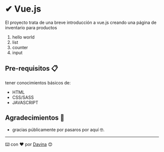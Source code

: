 
# ✔ Vue.js 

El proyecto trata de una breve introducción a vue.js creando una página de inventario para productos
 1. hello world 
 2. list 
 3. counter
 4. input

 
## Pre-requisitos 📋

tener conocimientos básicos de:

* HTML
* CSS/SASS
* JAVASCRIPT

## Agradecimientos 🎁
* gracias públicamente por pasaros por aquí 🤓.

__________
⌨️ con ❤️ por [Davina](https://www.linkedin.com/in/davinamedina/) 😊
